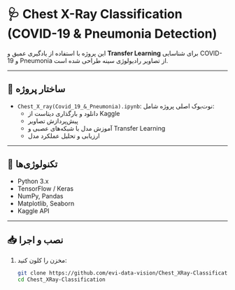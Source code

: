 # 🩺 Chest X-Ray Classification (COVID-19 & Pneumonia Detection)

این پروژه با استفاده از یادگیری عمیق و **Transfer Learning** برای شناسایی COVID-19 و Pneumonia از تصاویر رادیولوژی سینه طراحی شده است.

---

## 📂 ساختار پروژه
- `Chest_X_ray(Covid_19_&_Pneumonia).ipynb`: نوت‌بوک اصلی پروژه شامل:
  - دانلود و بارگذاری دیتاست از Kaggle
  - پیش‌پردازش تصاویر
  - آموزش مدل با شبکه‌های عصبی و Transfer Learning
  - ارزیابی و تحلیل عملکرد مدل

---

## 🧰 تکنولوژی‌ها
- Python 3.x
- TensorFlow / Keras
- NumPy, Pandas
- Matplotlib, Seaborn
- Kaggle API

---
## 📥 نصب و اجرا
1. مخزن را کلون کنید:
   ```bash
   git clone https://github.com/evi-data-vision/Chest_XRay-Classification.git
   cd Chest_XRay-Classification
